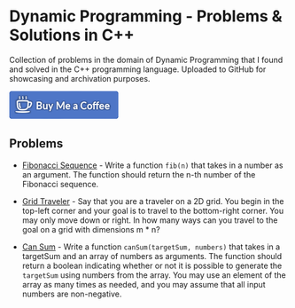 # Dynamic Programming - Problems & Solutions in C++

Collection of problems in the domain of Dynamic Programming that I found and solved in the C++ programming language. Uploaded to GitHub for showcasing and archivation purposes.

[![Buy Me Coffee](images/buy-me-coffee.png)](https://www.paypal.me/DjordjeJocic)

## Problems

*   [Fibonacci Sequence](001-fib/main.cpp) - Write a function `fib(n)` that takes in a number as an argument. The function should return the n-th number of the Fibonacci sequence.

*   [Grid Traveler](002-gridTraveler/main.cpp) - Say that you are a traveler on a 2D grid. You begin in the top-left corner and your goal is to travel to the bottom-right corner. You may only move down or right. In how many ways can you travel to the goal on a grid with dimensions m * n?

*   [Can Sum](003-canSum/main.cpp) - Write a function `canSum(targetSum, numbers)` that takes in a targetSum and an array of numbers as arguments. The function should return a boolean indicating whether or not it is possible to generate the `targetSum` using numbers from the array. You may use an element of the array as many times as needed, and you may assume that all input numbers are non-negative.